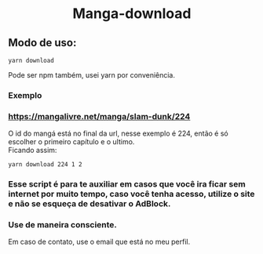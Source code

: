<h1 align="center">Manga-download</h1>

## Modo de uso: 
```shell 
yarn download
```
Pode ser npm também, usei yarn por conveniência.
### Exemplo
### https://mangalivre.net/manga/slam-dunk/224

O id do mangá está no final da url, nesse exemplo é 224,
então é só escolher o primeiro capítulo e o ultimo.</br>
Ficando assim:

```shell
yarn download 224 1 2
```

### Esse script é para te auxiliar em casos que você ira ficar sem internet por muito tempo, caso você tenha acesso, utilize o site e não se esqueça de desativar o AdBlock.
### Use de maneira consciente.
Em caso de contato, use o email que está no meu perfil.